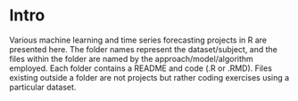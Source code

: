 # Intro
Various machine learning and time series forecasting projects in R are presented here. The folder names represent the dataset/subject, and the files within the folder are named by the approach/model/algorithm employed. Each folder contains a README and code (.R or .RMD). Files existing outside a folder are not projects but rather coding exercises using a particular dataset.
